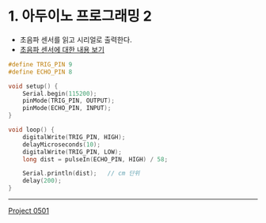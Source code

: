 # 1. 아두이노 프로그래밍 2

* 초음파 센서를 읽고 시리얼로 출력한다.
* [초음파 센서에 대한 내용 보기](/04_Arduino_Ext/2_Sensor/HC-SR04/)

```cpp title="p51_arduino1.ino" linenums="1" hl_lines="14"
#define TRIG_PIN 9
#define ECHO_PIN 8

void setup() {
    Serial.begin(115200);
    pinMode(TRIG_PIN, OUTPUT);
    pinMode(ECHO_PIN, INPUT);
}

void loop() {
    digitalWrite(TRIG_PIN, HIGH);
    delayMicroseconds(10);
    digitalWrite(TRIG_PIN, LOW);
    long dist = pulseIn(ECHO_PIN, HIGH) / 58;

    Serial.println(dist);   // cm 단위
    delay(200);
}
```

---
[Project 0501](../)

